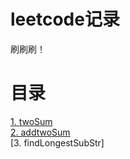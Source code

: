 # leetcode记录

刷刷刷！

# 目录
[1. twoSum][1]</br>
[2. addtwoSum][2]</br>
[3. findLongestSubStr]</br>

[1]: ./twoSum.js
[2]: ./addtwoSum.js
[3]: ./findLongestSubStr.js